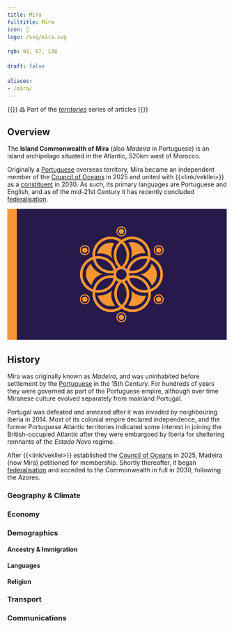 ```yaml
---
title: Mira
fulltitle: Mira
icon: 🪭
logo: /svg/mira.svg

rgb: 91, 67, 138

draft: false

aliases:
- /mira/
---
```

{{<note>}}
߷ Part of the *[territories](/territories/)* series of articles
{{</note>}}

## Overview

The **Island Commonwealth of Mira** (also *Madeira* in Portuguese) is an island archipelago situated in the Atlantic, 520km west of Morocco.

Originally a [<span class="fi fi-pt"></span> Portuguese](/portugal/) overseas territory, Mira became an independent member of the [<span class="fi fi-oceans"></span> Council of Oceans](/oceans-council/) in 2025 and united with {{<link/vekllei>}} as a [constituent](/constituents/) in 2030. As such, its primary languages are Portuguese and English, and as of the mid-21st Century it has recently concluded [federalisation](/federalisation/).

![flag of mira](/svg/mira.svg)

## History

Mira was originally known as *Madeira*, and was uninhabited before settlement by the [<span class="fi fi-pt"></span> Portuguese](/portugal/) in the 15th Century. For hundreds of years they were governed as part of the Portuguese empire, although over time Miranese culture evolved separately from mainland Portugal.

Portugal was defeated and annexed after it was invaded by neighbouring Iberia in 2014. Most of its colonial empire declared independence, and the former Portuguese Atlantic territories indicated some interest in joining the British-occupied Atlantic after they were embargoed by Iberia for sheltering remnants of the *Estado Novo* regime.

After {{<link/vekllei>}} established the [<span class="fi fi-oceans"></span> Council of Oceans](/oceans-council/) in 2025, Madeira (now Mira) petitioned for membership. Shortly thereafter, it began [federalisation](/federalisation) and acceded to the Commonwealth in full in 2030, following the Azores.

### Geography & Climate

### Economy

### Demographics

#### Ancestry & Immigration

#### Languages

#### Religion

### Transport

### Communications